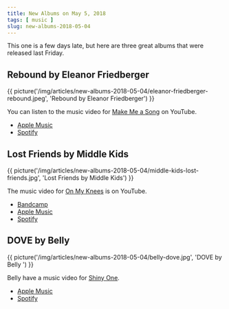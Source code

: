 ```yaml
---
title: New Albums on May 5, 2018
tags: [ music ]
slug: new-albums-2018-05-04
---
```


This one is a few days late, but here are three great albums that were released last Friday.

## Rebound by Eleanor Friedberger

{{ picture('/img/articles/new-albums-2018-05-04/eleanor-friedberger-rebound.jpeg', 'Rebound by Eleanor Friedberger') }}

You can listen to the music video for [Make Me a Song](https://www.youtube.com/watch?v=wmjcSz8aV1Y) on YouTube.

- [Apple Music](https://itunes.apple.com/at/album/rebound/1334965613?l=en)
- [Spotify](https://open.spotify.com/album/0oOqcEOKXsr3f6cfIfZqrX)

## Lost Friends by Middle Kids

{{ picture('/img/articles/new-albums-2018-05-04/middle-kids-lost-friends.jpg', 'Lost Friends by Middle Kids') }}

The music video for [On My Knees](https://www.youtube.com/watch?v=yMuDiu1gzdE) is on YouTube.

- [Bandcamp](https://middlekids.bandcamp.com/album/lost-friends)
- [Apple Music](https://itunes.apple.com/at/album/lost-friends/1339205639?l=en)
- [Spotify](https://open.spotify.com/album/0sF684xABPfE5ywOMLNqDq)

## DOVE by Belly

{{ picture('/img/articles/new-albums-2018-05-04/belly-dove.jpg', 'DOVE by Belly
') }}

Belly have a music video for [Shiny One](https://www.youtube.com/watch?v=prF1CdzjTZ4).

- [Apple Music](https://itunes.apple.com/at/album/dove/1343422246?l=en)
- [Spotify](https://open.spotify.com/album/2vS00kkKsWIzCV8YGceoDK)
